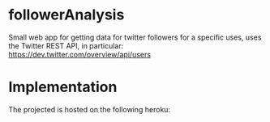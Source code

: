 # followerAnalysis
Small web app for getting data for twitter followers for a specific uses, uses the Twitter REST API, in particular: https://dev.twitter.com/overview/api/users

# Implementation
The projected is hosted on the following heroku: 
